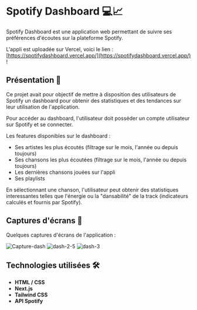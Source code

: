# Spotify Dashboard 💻📈

Spotify Dashboard est une application web permettant de suivre ses préférences d'écoutes sur la plateforme Spotify. 

L'appli est uploadée sur Vercel, voici le lien : [https://spotifydashboard.vercel.app/](https://spotifydashboard.vercel.app/) ! 

## Présentation 🌟

Ce projet avait pour objectif de mettre à disposition des utilisateurs de Spotify un dashboard pour obtenir des statistiques et des tendances sur leur utilisation de l'application. 

Pour accéder au dashboard, l'utilisateur doit posséder un compte utilisateur sur Spotify et se connecter.

Les features disponibles sur le dashboard :
- Ses artistes les plus écoutés (filtrage sur le mois, l'année ou depuis toujours)
- Ses chansons les plus écoutées (filtrage sur le mois, l'année ou depuis toujours)
- Les dernières chansons jouées sur l'appli
- Ses playlists

En sélectionnant une chanson, l'utilisateur peut obtenir des statistiques interessantes telles que l'énergie ou la "dansabilité" de la track (indicateurs calculés et fournis par Spotify).

## Captures d'écrans 📖
Quelques captures d'écrans de l'application : 

![Capture-dash](https://github.com/AntoineGrb/spotify-dashboard/assets/119600392/ba7d129c-4d25-4a57-b7f3-ae257c0169f8)
![dash-2-5](https://github.com/AntoineGrb/spotify-dashboard/assets/119600392/84aa62f5-d653-4297-8a20-4f452fa55aba)
![dash-3](https://github.com/AntoineGrb/spotify-dashboard/assets/119600392/62e462ea-ff7b-445a-9754-a840aa483dfc)



## Technologies utilisées 🛠️

- **HTML / CSS**
- **Next.js**
- **Tailwind CSS**
- **API Spotify**
